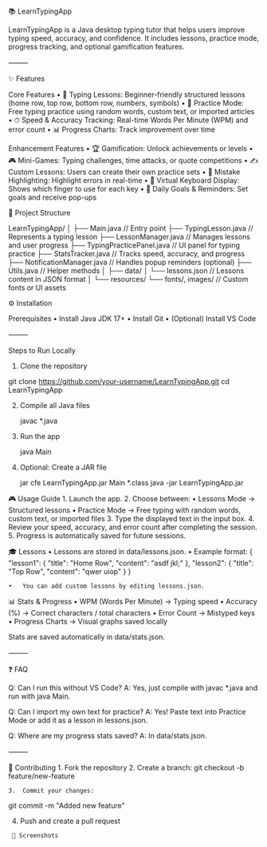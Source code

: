 📚 LearnTypingApp

LearnTypingApp is a Java desktop typing tutor that helps users improve typing speed, accuracy, and confidence.
It includes lessons, practice mode, progress tracking, and optional gamification features.

⸻

✨ Features

Core Features
	•	📝 Typing Lessons: Beginner-friendly structured lessons (home row, top row, bottom row, numbers, symbols)
	•	🎯 Practice Mode: Free typing practice using random words, custom text, or imported articles
	•	⏱ Speed & Accuracy Tracking: Real-time Words Per Minute (WPM) and error count
	•	📊 Progress Charts: Track improvement over time

Enhancement Features
	•	🏆 Gamification: Unlock achievements or levels
	•	🎮 Mini-Games: Typing challenges, time attacks, or quote competitions
	•	✍️ Custom Lessons: Users can create their own practice sets
	•	🚨 Mistake Highlighting: Highlight errors in real-time
	•	🎹 Virtual Keyboard Display: Shows which finger to use for each key
	•	📅 Daily Goals & Reminders: Set goals and receive pop-ups

 📂 Project Structure

 LearnTypingApp/
│
├── Main.java                 // Entry point
├── TypingLesson.java         // Represents a typing lesson
├── LessonManager.java        // Manages lessons and user progress
├── TypingPracticePanel.java  // UI panel for typing practice
├── StatsTracker.java         // Tracks speed, accuracy, and progress
├── NotificationManager.java  // Handles popup reminders (optional)
├── Utils.java                // Helper methods
│
├── data/
│   └── lessons.json          // Lessons content in JSON format
│
└── resources/
    └── fonts/, images/       // Custom fonts or UI assets

 ⚙️ Installation

Prerequisites
	•	Install Java JDK 17+
	•	Install Git
	•	(Optional) Install VS Code

⸻

Steps to Run Locally

1.	Clone the repository

git clone https://github.com/your-username/LearnTypingApp.git
cd LearnTypingApp

2.	Compile all Java files

	javac *.java

3.	Run the app

	java Main

4.	Optional: Create a JAR file

	jar cfe LearnTypingApp.jar Main *.class
	java -jar LearnTypingApp.jar

🎮 Usage Guide
	1.	Launch the app.
	2.	Choose between:
	•	Lessons Mode → Structured lessons
	•	Practice Mode → Free typing with random words, custom text, or imported files
	3.	Type the displayed text in the input box.
	4.	Review your speed, accuracy, and error count after completing the session.
	5.	Progress is automatically saved for future sessions.

 🎓 Lessons
	•	Lessons are stored in data/lessons.json.
	•	Example format:
 {
  "lesson1": {
    "title": "Home Row",
    "content": "asdf jkl;"
  },
  "lesson2": {
    "title": "Top Row",
    "content": "qwer uiop"
  }
}

	•	You can add custom lessons by editing lessons.json.

 📊 Stats & Progress
	•	WPM (Words Per Minute) → Typing speed
	•	Accuracy (%) → Correct characters / total characters
	•	Error Count → Mistyped keys
	•	Progress Charts → Visual graphs saved locally

Stats are saved automatically in data/stats.json.

⸻

❓ FAQ

Q: Can I run this without VS Code?
A: Yes, just compile with javac *.java and run with java Main.

Q: Can I import my own text for practice?
A: Yes! Paste text into Practice Mode or add it as a lesson in lessons.json.

Q: Where are my progress stats saved?
A: In data/stats.json.

⸻

🤝 Contributing
	1.	Fork the repository
	2.	Create a branch:
 git checkout -b feature/new-feature

 	3.	Commit your changes:

  git commit -m "Added new feature"

  4.	Push and create a pull request

     📸 Screenshots
